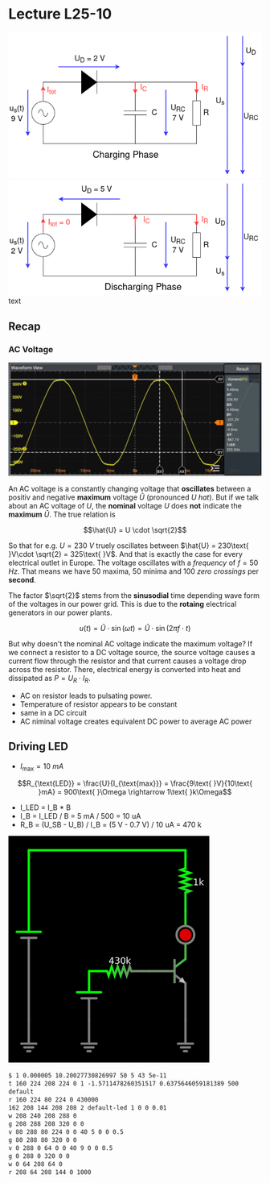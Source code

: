 # Lecture L25-10

![ACDC](./assets/L25-10-chargPhase.png)
![ACDC](./assets/L25-10-DischargPhase.png)
text
## Recap
### AC Voltage
![AC Voltae Capture](./assets/AC-Voltage-Capture.png)

An AC voltage is a constantly changing voltage that **oscillates** between a positiv and negative **maximum** voltage $\hat{U}$ (pronounced *U hat*). But if we talk about an AC voltage of $U$, the **nominal** voltage $U$ does **not** indicate the **maximum** $\hat{U}$. The true relation is 

```math
\hat{U} = U \cdot \sqrt{2}
```

So that for e.g. $U = 230\text{ }V$ truely oscillates between $\hat{U} =  230\text{ }V\cdot \sqrt{2} = 325\text{ }V$. And that is exactly the case for every electrical outlet in Europe. The voltage oscillates with a *frequency* of $f = 50\text{ }Hz$. That means we have 50 maxima, 50 minima and 100 *zero crossings* per **second**.

The factor $\sqrt{2}$ stems from the **sinusodial** time depending wave form of the voltages in our power grid. This is due to the **rotaing** electrical generators in our power plants.

```math
u(t) = \hat{U} \cdot \sin(\omega t) = \hat{U} \cdot \sin(2 \pi f\cdot t)
```

But why doesn't the nominal AC voltage indicate the maximum voltage? If we connect a resistor to a DC voltage source, the source voltage causes a current flow through the resistor and that current causes a voltage drop across the resistor. There, electrical energy is converted into heat and dissipated as $P = U_{R}\cdot I_{R}$.

* AC on resistor leads to pulsating power.
* Temperature of resistor appears to be constant
* same in a DC circuit
* AC niminal voltage creates equivalent DC power to average AC power

## Driving LED
* $I_{\text{max}} = 10\text{ }mA$

```math
R_{\text{LED}} = \frac{U}{I_{\text{max}}} = \frac{9\text{ }V}{10\text{ }mA} = 900\text{ }\Omega \rightarrow 1\text{ }k\Omega
```

* I_LED = I_B * B
* I_B = I_LED / B = 5 mA / 500 = 10 uA 
* R_B = (U_SB - U_B) / I_B = (5 V - 0.7 V) / 10 uA = 470 k

![ACDC](./assets/L25-10-simpleQ.png)

```
$ 1 0.000005 10.20027730826997 50 5 43 5e-11
t 160 224 208 224 0 1 -1.5711478260351517 0.6375646059181389 500 default
r 160 224 80 224 0 430000
162 208 144 208 208 2 default-led 1 0 0 0.01
w 208 240 208 288 0
g 208 288 208 320 0 0
v 80 288 80 224 0 0 40 5 0 0 0.5
g 80 288 80 320 0 0
v 0 288 0 64 0 0 40 9 0 0 0.5
g 0 288 0 320 0 0
w 0 64 208 64 0
r 208 64 208 144 0 1000
```